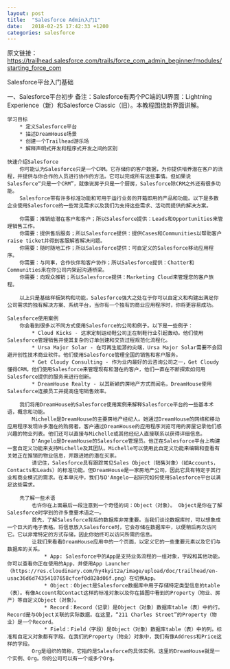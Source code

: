 ```yaml
---
layout: post
title:  "Salesforce Admin入门1"
date:   2018-02-25 17:42:33 +1200
categories: salesforce
---
```

原文链接：https://trailhead.salesforce.com/trails/force_com_admin_beginner/modules/starting_force_com

Salesforce平台入门基础

一、Salesforce平台初步
    备注：Salesforce有两个PC端的UI界面：Lightning Experience（新）和Salesforce Classic（旧）。本教程围绕新界面讲解。

    学习目标
        * 定义Salesforce平台
        * 描述DreamHouse场景
        * 创建一个Trailhead游乐场
        * 解释声明式开发和程序式开发之间的区别

    快速介绍Salesforce
        你可能认为Salesforce只是一个CRM。它存储你的客户数据，为你提供培养潜在客户的流程，并提供与你合作的人员进行协作的方法。它可以完成所有这些事情。但如果说Salesforce“只是一个CRM”，就像说房子只是一个厨房，Salesforce除CRM之外还有很多功能。
        Salesforce带有许多标准功能和可用于运行业务的开箱即用的产品和功能。以下是多数企业使用Salesforce的一些常见需求以及我们为支持这些需求、活动而提供的解决方案。

        你需要：推销给潜在客户和客户；所以Salesforce提供：Leads和Opportunities来管理销售工作。
        你需要：提供售后服务；所以Salesforce提供：提供Cases和Communities以帮助客户raise ticket并得到客服解答解决问题。
        你需要：随时随地工作；所以Salesforce提供：可自定义的Salesforce移动应用程序。
        你需要：与同事，合作伙伴和客户协作；所以Salesforce提供：Chatter和Communities来在你公司内架起沟通桥梁。
        你需要：向观众推销；所以Salesforce提供：Marketing Cloud来管理您的客户旅程。

        以上只是基础样板架构和功能，Salesforce强大之处在于你可以自定义和构建出满足你公司需求的独有解决方案、系统平台，当你有一个独有的商业应用程序时，你将更容易成功。

    Salesforce使用案例
        你会看到很多以不同方式使用Salesforce的公司和例子。以下是一些例子：
            * Cloud Kicks - 这家定制运动鞋公司正在制鞋行业引起轰动。他们使用Salesforce管理销售并使其复杂的订单创建和交货过程规范化流程化。
            * Ursa Major Solar - 在可再生能源的尖端，Ursa Major Solar需要不会回避开创性技术商业软件。他们使用Salesforce管理全国的销售和客户服务。
            * Get Cloudy Consulting - 作为业内最好的云咨询公司之一，Get Cloudy懂得CRM。他们使用Salesforce来管理现有和潜在的客户，他们一直在不断探索如何用Salesforce提供的服务来进行创新。
            * DreamHouse Realty - 以其新颖的房地产方式而闻名，DreamHouse使用Salesforce连接员工并提高住宅销售效率。

        我们将用DreamHouse的Salesforce使用案例来解释Salesforce平台的一些基本术语，概念和功能。
            Michelle是DreamHouse的主要房地产经纪人。她通过DreamHouse的网络和移动应用程序发现许多潜在的购房者。客户通过DreamHouse的应用程序浏览可用的房屋记录他们感兴趣的物业列表。他们还可以直接与Michelle或其他经纪人直接联系以获得详细信息。
            D'Angelo是DreamHouse的Salesforce管理员。他正在Salesforce平台上构建一套自定义功能来支持Michelle及其团队。Michelle可以使用此自定义功能来编辑和查看有关她正在推销的物业信息，并跟进她的潜在买家。
            请记住，Salesforce具有跟踪常见Sales Object（销售对象）（如Accounts，Contacts和Leads）的标准功能。但DreamHouse是一家房地产公司，因此它具有特定于其行业和商业模式的需求。在本单元中，我们与D'Angelo一起研究如何使用Salesforce平台以满足这些需求。

        先了解一些术语
            也许你在上面最后一段注意到一个奇怪的词：Object（对象）。 Object是你在了解Salesforce时学到的许多重要术语之一。
            首先，了解Salesforce背后的数据库非常重要。当我们谈论数据库时，可以想象成一个巨大的电子表格。将信息放入Salesforce时，它会存储在数据库中，以便稍后再次访问它。它以非常特定的方式存储，因此你始终可以访问所需的信息。
            让我们来看看DreamHouse应用中的一个页面，以定义它的一些重要元素以及它们与数据库的关系。
                * App: Salesforce中的App是支持业务流程的一组对象，字段和其他功能。你可以查看你正在使用的App，并使用App Launcher（https://res.cloudinary.com/hy4kyit2a/image/upload/doc/trailhead/en-usac36d6d74354107658cfcef0d828d06f.png）在切换App。
                * Object：Object是Salesforce数据库中用于存储特定类型信息的table（表）。有像Account和Contact这样的标准对象以及你在插图中看到的Property（物业、房产）等自定义Object（对象）。
                * Record：Record（记录）是Object（对象）数据库table（表）中的行。Record是与Object关联的实际数据。在这里，“211 Charles Street”的Property（物业）是一个Record。
                * Field：Field（字段）是Object（对象）数据库table（表）中的列。标准和自定义对象都有字段。在我们的Property（物业）对象中，我们有像Address和Price这样的字段。
            Org是组织的简称，它指的是Salesforce的具体实例。这里的DreamHouse就是一个实例、Org。你的公司可以有一个或多个Org。